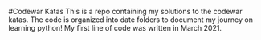 #Codewar Katas
This is a repo containing my solutions to the codewar katas. The code is organized into date folders to document my journey on learning python! 
My first line of code was written in March 2021.
